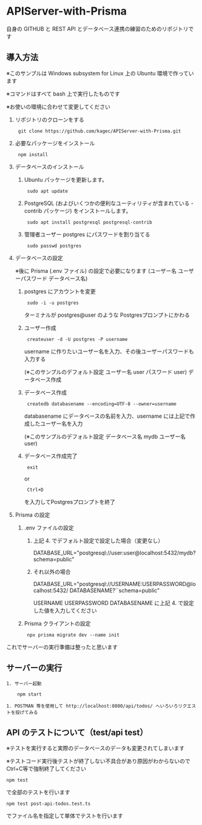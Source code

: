 # APIServer-with-Prisma

自身の GITHUB と REST API とデータベース連携の練習のためのリポジトリです


## 導入方法

※このサンプルは Windows subsystem for Linux 上の Ubuntu 環境で作っています

※コマンドはすべて bash 上で実行したものです

※お使いの環境に合わせて変更してください

1. リポジトリのクローンをする

		git clone https://github.com/kagec/APIServer-with-Prisma.git
		
1. 必要なパッケージをインストール

		npm install

1. データベースのインストール 

	1. Ubuntu パッケージを更新します。

			sudo apt update

	1. PostgreSQL (およびいくつかの便利なユーティリティが含まれている -contrib パッケージ) をインストールします。
		
			sudo apt install postgresql postgresql-contrib

	1. 管理者ユーザー postgres にパスワードを割り当てる

			sudo passwd postgres


1. データベースの設定

	※後に Prisma (.env ファイル) の設定で必要になります (ユーザー名 ユーザーパスワード データベース名)

	1. postgres にアカウントを変更

			sudo -i -u postgres

		ターミナルが postgres@user のような Postgresプロンプトにかわる

	1. ユーザー作成	

			createuser -d -U postgres -P username

		username に作りたいユーザー名を入力、その後ユーザーパスワードも入力する

		(※このサンプルのデフォルト設定 ユーザー名 user パスワード user)
	 データベース作成　

	1. データベース作成

			createdb databasename --encoding=UTF-8 --owner=username

		databasename にデータベースの名前を入力、username には上記で作成したユーザー名を入力

		(※このサンプルのデフォルト設定 データベース名 mydb ユーザー名 user)

	1. データベース作成完了
	
			exit 
	
		or 
	
			Ctrl+D
	
		を入力してPostgresプロンプトを終了

1. Prisma の設定

	1. .env ファイルの設定
	
		1. 上記 4. でデフォルト設定で設定した場合（変更なし）

			DATABASE_URL="postgresql://user:user@localhost:5432/mydb?schema=public"

		1. それ以外の場合

			DATABASE_URL="postgresql://USERNAME:USERPASSWORD@localhost:5432/	DATABASENAME?``schema=public"

			USERNAME USERPASSWORD DATABASENAME に上記 4. で設定した値を入力してください

	1. Prisma クライアントの設定 

			npx prisma migrate dev --name init


これでサーバーの実行準備は整ったと思います




## サーバーの実行

	1. サーバー起動

		npm start

	1. POSTMAN 等を使用して http://localhost:8080/api/todos/ へいろいろリクエストを投げてみる




## API のテストについて（test/api test）

※テストを実行すると実際のデータベースのデータも変更されてしまいます

※テストコード実行後テストが終了しない不具合があり原因がわからないので Ctrl+C等で強制終了してください

	npm test

で全部のテストを行います

	npm test post-api-todos.test.ts

でファイル名を指定して単体でテストを行います

	